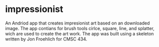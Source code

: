 # impressionist
An Andriod app that creates impresionist art based on an downloaded image. The app contians for brush tools cirlce, square, line, and splatter, wich are used to create the art work. The app was built using a skeleton written by Jon Froehlich for CMSC 434.  
